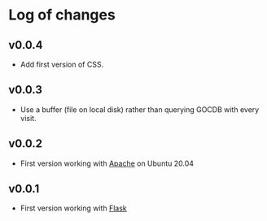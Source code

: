 # Log of changes
## v0.0.4
- Add first version of CSS.
## v0.0.3
- Use a buffer (file on local disk) rather than querying GOCDB with every visit.
## v0.0.2
- First version working with [Apache](https://flask.palletsprojects.com/en/2.0.x/deploying/mod_wsgi/) on Ubuntu 20.04
## v0.0.1
- First version working with [Flask](https://flask.palletsprojects.com/en/2.0.x/quickstart/)
